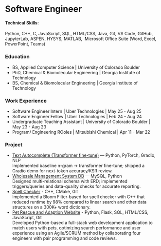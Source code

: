 # Software Engineer

#### Technical Skills: 
Python, C++, C, JavaScript, SQL,‬‭ HTML/CSS, Java, Git, VS Code, GitHub, JupyterLab, ASPEN, HYSYS, MATLAB,‬
‭ Microsoft Office Suite (Word, Excel, PowerPoint, Teams)‬
‭
### Education
- BS, Applied Computer Science | University of Colorado Boulder
- PhD, Chemical & Biomolecular Engineering | Georgia Institute of Technology
- BS, Chemical & Biomolecular Engineering | Georgia Institute of Technology

### Work Experience
- Software Engineer Intern | Uber Technologies | May 25 - Aug 25
- Software Engineer Fellow | Uber Technologies | Feb 24 - Aug 24
- Undergraduate Teaching Assistant | University of Colorado Boulder | May 23 - Aug 23
- Program/ Engineering ROoles | Mitsubishi Chemical | Apr 11 - Mar 22

### Project
- [Text Autocomplete (Transformer fine-tune)](https://github.com/Mayumi-GT/email-autocomplete-transformer/blob/main/README.md) — Python, PyTorch, Gradio, NLP
  <br />Implemented baseline n-gram → transformer fine-tune; shipped a Gradio demo for next-token accuracy/KSR review.
- [Wholesale Management System DB](https://github.com/Mayumi-GT/Wholesale-Management-System-Database/blob/main/DatabaseProject.ipynb) — MySQL, Python
  <br />Designed multi-relational schema with ERD; implemented triggers/queries and data-quality checks for accurate reporting.
- [Spell Checker](https://github.com/Mayumi-GT/Spell-Checker/blob/master/readme.md) - C++, CMake, Git
  <br />Implemented a Bloom Filter-based for spell checker with C++ that reduced runtime by 98% compared to linear search and other data structures on a 300K+ word dictionary.
- [Pet Rescue and Adaption Website](https://github.com/Fantastic4Project3308/PetRescue/blob/main/README.md) - Python, Flask, SQL, HTML/CSS, JavaScript, Git
  <br />Developed Python-based a full-stack web development application to match users with pets, optimizing search performance and user experience using an Agile/SCRUM method  by collaborating four engineers with pair programming and code reviews.

